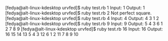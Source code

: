 [fedya@alt-linux-kdesktop urvfed]$ ruby test.rb 1
Input: 1
Output: 1 
[fedya@alt-linux-kdesktop urvfed]$ ruby test.rb 2
Not perfect square.
[fedya@alt-linux-kdesktop urvfed]$ ruby test.rb 4
Input: 4
Output: 4 3 
        1 2 
[fedya@alt-linux-kdesktop urvfed]$ ruby test.rb 9
Input: 9
Output: 5 4 3 
        6 1 2 
        7 8 9 
[fedya@alt-linux-kdesktop urvfed]$ ruby test.rb 16
Input: 16
Output: 16 15 14 13 
        5  4  3  12 
        6  1  2  11 
        7  8  9  10 
